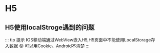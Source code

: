 # H5

## H5使用localStroge遇到的问题
::: tip 提示
IOS移动端通过WebView嵌入H5,H5页面中不能使用LocalStorage存入数据 :disappointed: 可以用Cookie。Android不清楚
:::
